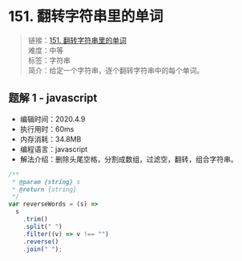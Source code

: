 # 151. 翻转字符串里的单词

> 链接：[151. 翻转字符串里的单词](https://leetcode-cn.com/problems/reverse-words-in-a-string/)  
> 难度：中等  
> 标签：字符串  
> 简介：给定一个字符串，逐个翻转字符串中的每个单词。

## 题解 1 - javascript

- 编辑时间：2020.4.9
- 执行用时：60ms
- 内存消耗：34.8MB
- 编程语言：javascript
- 解法介绍：删除头尾空格，分割成数组，过滤空，翻转，组合字符串。

```javascript
/**
 * @param {string} s
 * @return {string}
 */
var reverseWords = (s) =>
  s
    .trim()
    .split(" ")
    .filter((v) => v !== "")
    .reverse()
    .join(" ");
```
